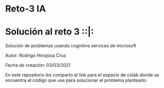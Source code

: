 # Reto-3 IA
# Solución al reto 3 ::|:
Solución de problemas usando cognitive services de microsoft

Autor: Rodrigo Hinojosa Cruz

Fecha de creación: 03/03/2021

En este repositorio les comparto el link para el espacio de colab donde se encuentra el código que use para solucionar el problema planteado.
